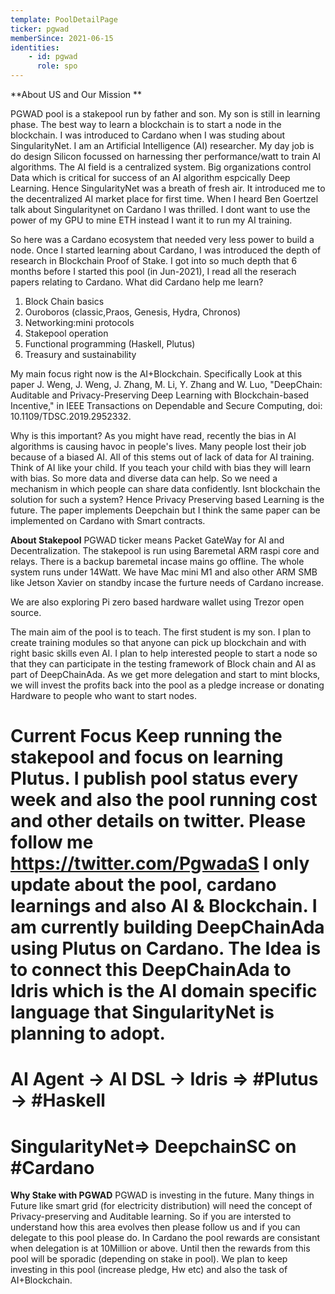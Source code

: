 ```yaml
---
template: PoolDetailPage
ticker: pgwad
memberSince: 2021-06-15
identities: 
    - id: pgwad
      role: spo
---
```


**About US and Our Mission **

PGWAD pool is a stakepool run by father and son. My son is still in learning phase. The best way to learn a blockchain is to start a node in the blockchain.
I was introduced to Cardano when I was studing about SingularityNet. I am an Artificial Intelligence (AI) researcher. My day job is do design Silicon focussed on harnessing ther performance/watt to train AI algorithms. The AI field is a centralized system. Big organizations control Data which is critical for success of an AI algorithm espcically Deep Learning. Hence SingularityNet was a breath of fresh air. It introduced me to the decentralized AI market place for first time. When I heard Ben Goertzel talk about Singularitynet on Cardano I was thrilled. I dont want to use the power of my GPU to mine ETH instead I want it to run my AI training. 

So here was a Cardano ecosystem that needed very less power to build a node. Once I started learning about Cardano, I was introduced the depth of research in Blockchain Proof of Stake. I got into so much depth that 6 months before I started this pool (in Jun-2021), I read all the reserach papers relating to Cardano. What did Cardano help me learn? 
1) Block Chain basics 
2) Ouroboros (classic,Praos, Genesis, Hydra, Chronos)
3) Networking:mini protocols
4) Stakepool operation
5) Functional programming (Haskell, Plutus)
6) Treasury and sustainability

My main focus right now is the AI+Blockchain. Specifically Look at this paper J. Weng, J. Weng, J. Zhang, M. Li, Y. Zhang and W. Luo, "DeepChain: Auditable and Privacy-Preserving Deep Learning with Blockchain-based Incentive," in IEEE Transactions on Dependable and Secure Computing, doi: 10.1109/TDSC.2019.2952332.

Why is this important?
As you might have read, recently the bias in AI algorithms is causing havoc in people's lives. Many people lost their job because of a biased AI. All of this stems out of lack of data for AI training. Think of AI like your child. If you teach your child with bias they will learn with bias. So more data and diverse data can help. So we need a mechanism in which people can share data confidently. Isnt blockchain the solution for such a system?
Hence Privacy Preserving based Learning is the future. The paper implements Deepchain but I think the same paper can be implemented on Cardano with Smart contracts.

**About Stakepool**
PGWAD ticker means Packet GateWay for AI and Decentralization.
The stakepool is run using Baremetal ARM raspi core and relays. There is a backup baremetal incase mains go offline. The whole system runs under 14Watt. We have Mac mini M1 and also other ARM SMB like Jetson Xavier on standby incase the furture needs of Cardano increase.  

We are also exploring Pi zero based hardware wallet using Trezor open source.

The main aim of the pool is to teach. The first student is my son. I plan to create training modules so that anyone can pick up blockchain and with right basic skills even AI. I plan to help interested people to start a node so that they can participate in the testing framework of Block chain and AI as part of DeepChainAda.
As we get more delegation and start to mint blocks, we will invest the profits back into the pool as a pledge increase or donating Hardware to people who want to start nodes. 

 **Current Focus**
Keep running the stakepool and focus on learning Plutus. I publish pool status every week and also the pool running cost and other details on twitter. Please follow me https://twitter.com/PgwadaS
I only update about the pool, cardano learnings and also AI & Blockchain.
I am currently building DeepChainAda using Plutus on Cardano.
The Idea is to connect this DeepChainAda to Idris which is the AI domain specific language that SingularityNet is planning to adopt.
======================================================
AI Agent -> AI DSL -> Idris => #Plutus -> #Haskell
======================================================
SingularityNet=> DeepchainSC on #Cardano 
=======================================================

**Why Stake with PGWAD**
PGWAD is investing in the future. Many things in Future like smart grid (for electricity distribution) will need the concept of Privacy-preserving and Auditable learning. So if you are intersted to understand how this area evolves then please follow us and if you can delegate to this pool please do. In Cardano the pool rewards are consistant when delegation is at 10Million or above. Until then the rewards from this pool will be sporadic (depending on stake in pool). We plan to keep investing in this pool (increase pledge, Hw etc) and also the task of AI+Blockchain.  





